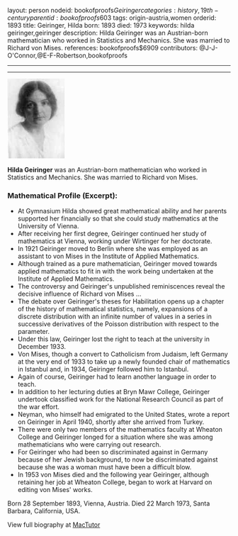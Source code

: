 layout: person
nodeid: bookofproofs$Geiringer
categories: history,19th-century
parentid: bookofproofs$603
tags: origin-austria,women
orderid: 1893
title: Geiringer, Hilda
born: 1893
died: 1973
keywords: hilda geiringer,geiringer
description: Hilda Geiringer was an Austrian-born mathematician who worked in Statistics and Mechanics. She was married to Richard von Mises.
references: bookofproofs$6909
contributors: @J-J-O'Connor,@E-F-Robertson,bookofproofs

---



---

![Geiringer.jpg](https://github.com/bookofproofs/bookofproofs.github.io/blob/main/_sources/_assets/images/portraits/Geiringer.jpg?raw=true)

**Hilda Geiringer** was an Austrian-born mathematician who worked in Statistics and Mechanics. She was married to Richard von Mises.

### Mathematical Profile (Excerpt):
* At Gymnasium Hilda showed great mathematical ability and her parents supported her financially so that she could study mathematics at the University of Vienna.
* After receiving her first degree, Geiringer continued her study of mathematics at Vienna, working under Wirtinger for her doctorate.
* In 1921 Geiringer moved to Berlin where she was employed as an assistant to von Mises in the Institute of Applied Mathematics.
* Although trained as a pure mathematician, Geiringer moved towards applied mathematics to fit in with the work being undertaken at the Institute of Applied Mathematics.
* The controversy and Geiringer's unpublished reminiscences reveal the decisive influence of Richard von Mises ...
* The debate over Geiringer's theses for Habilitation opens up a chapter of the history of mathematical statistics, namely, expansions of a discrete distribution with an infinite number of values in a series in successive derivatives of the Poisson distribution with respect to the parameter.
* Under this law, Geiringer lost the right to teach at the university in December 1933.
* Von Mises, though a convert to Catholicism from Judaism, left Germany at the very end of 1933 to take up a newly founded chair of mathematics in Istanbul and, in 1934, Geiringer followed him to Istanbul.
* Again of course, Geiringer had to learn another language in order to teach.
* In addition to her lecturing duties at Bryn Mawr College, Geiringer undertook classified work for the National Research Council as part of the war effort.
* Neyman, who himself had emigrated to the United States, wrote a report on Geiringer in April 1940, shortly after she arrived from Turkey.
* There were only two members of the mathematics faculty at Wheaton College and Geiringer longed for a situation where she was among mathematicians who were carrying out research.
* For Geiringer who had been so discriminated against in Germany because of her Jewish background, to now be discriminated against because she was a woman must have been a difficult blow.
* In 1953 von Mises died and the following year Geiringer, although retaining her job at Wheaton College, began to work at Harvard on editing von Mises' works.

Born 28 September 1893, Vienna, Austria. Died 22 March 1973, Santa Barbara, California, USA.

View full biography at [MacTutor](https://mathshistory.st-andrews.ac.uk/Biographies/Geiringer/)
